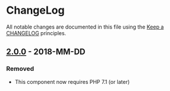 # ChangeLog

All notable changes are documented in this file using the [Keep a CHANGELOG](http://keepachangelog.com/) principles.

## [2.0.0] - 2018-MM-DD

### Removed

* This component now requires PHP 7.1 (or later)

[2.0.0]: https://github.com/sebastianbergmann/diff/compare/1.2.2...2.0.0
